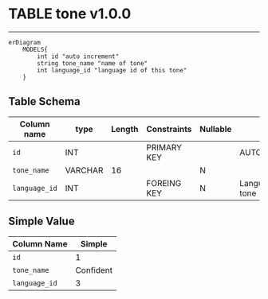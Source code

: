 # TABLE tone v1.0.0

---

```mermaid
erDiagram
    MODELS{
        int id "auto increment"
        string tone_name "name of tone"
        int language_id "language id of this tone"
    }
```

## Table Schema

| Column name   | type    | Length | Constraints | Nullable | Remark              |
| ------------- | ------- | ------ | ----------- | -------- | ------------------- |
| `id`          | INT     |        | PRIMARY KEY |          | AUTO_INCREMENT      |
| `tone_name`   | VARCHAR | 16     |             | N        |                     |
| `language_id` | INT     |        | FOREING KEY | N        | Language ID of tone |

## Simple Value

| Column Name   | Simple    |
| ------------- | --------- |
| `id`          | 1         |
| `tone_name`   | Confident |
| `language_id` | 3         |
